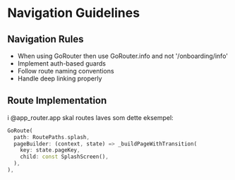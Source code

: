 # Navigation Guidelines

## Navigation Rules

- When using GoRouter then use GoRouter.info and not '/onboarding/info'
- Implement auth-based guards
- Follow route naming conventions
- Handle deep linking properly

## Route Implementation

i @app_router.app skal routes laves som dette eksempel:

```dart
GoRoute(
  path: RoutePaths.splash,
  pageBuilder: (context, state) => _buildPageWithTransition(
    key: state.pageKey,
    child: const SplashScreen(),
  ),
),
```
